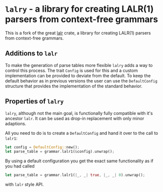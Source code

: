 # `lalry` - a library for creating LALR(1) parsers from context-free grammars

This is a fork of the great [lalr](https://github.com/goffrie/lalr) crate, a library for
creating LALR(1) parsers from context-free grammars.

## Additions to `lalr`

To make the generation of parse tables more flexible `lalry` adds a way to control this process.
The trait `Config` is used for this and a custom implementation can be provided to deviate from the
default.
To keep the default behavior as in previous versions the user can use the `DefaultConfig` structure
that provides the implementation of the standard behavior.

## Properties of `lalry`

`lalry`, although not the main goal, is functionally fully compatible with it's ancestor `lalr`.
It can be used as drop-in replacement with only minor adaptions.

All you need to do is to create a `DefaultConfig` and hand it over to the call to `lalr1`:

```rust
let config = DefaultConfig::new();
let parse_table = grammar.lalr1(&config).unwrap();
```

By using a default configuration you get the exact same functionality as if you had called

```rust
let parse_table = grammar.lalr1(|_, _| true, |_, _| 0).unwrap();
```

with `lalr` style API.

